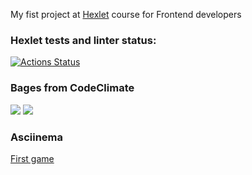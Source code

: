 My fist project at <a href='https://ru.hexlet.io/'>Hexlet</a> course for Frontend developers

### Hexlet tests and linter status:
[![Actions Status](https://github.com/SafAlyona/frontend-project-44/actions/workflows/hexlet-check.yml/badge.svg)](https://github.com/SafAlyona/frontend-project-44/actions)

### Bages from CodeClimate
<a href="https://codeclimate.com/github/SafAlyona/frontend-project-44/maintainability"><img src="https://api.codeclimate.com/v1/badges/fb83d38a0c1de4129309/maintainability" /></a>
<a href="https://codeclimate.com/github/SafAlyona/frontend-project-44/test_coverage"><img src="https://api.codeclimate.com/v1/badges/fb83d38a0c1de4129309/test_coverage" /></a>

### Asciinema
<a href = 'https://asciinema.org/a/rb5STaIcyhNl1PdMhZDPoMLwe'>First game</a>